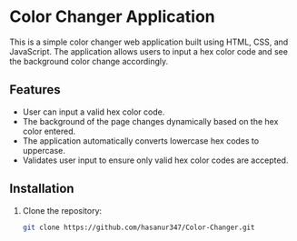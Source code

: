 # Color Changer Application

This is a simple color changer web application built using HTML, CSS, and JavaScript. The application allows users to input a hex color code and see the background color change accordingly.

## Features

- User can input a valid hex color code.
- The background of the page changes dynamically based on the hex color entered.
- The application automatically converts lowercase hex codes to uppercase.
- Validates user input to ensure only valid hex color codes are accepted.


## Installation

1. Clone the repository:

   ```bash
   git clone https://github.com/hasanur347/Color-Changer.git
